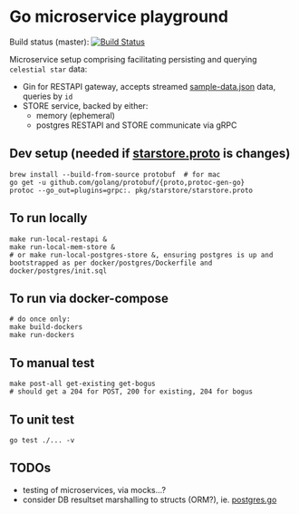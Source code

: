 Go microservice playground
==========================
Build status (master): [![Build Status](https://travis-ci.org/konrads/go-micros.svg?branch=master)](https://travis-ci.org/konrads/go-micros)

Microservice setup comprising facilitating persisting and querying `celestial star` data:
* Gin for RESTAPI gateway, accepts streamed [sample-data.json](sample-data.json) data, queries by `id`
* STORE service, backed by either:
  * memory (ephemeral)
  * postgres
RESTAPI and STORE communicate via gRPC

Dev setup (needed if [starstore.proto](pkg/starstore/starstore.proto) is changes)
---------------------------------------------------------------------------------
```
brew install --build-from-source protobuf  # for mac
go get -u github.com/golang/protobuf/{proto,protoc-gen-go}
protoc --go_out=plugins=grpc:. pkg/starstore/starstore.proto
```

To run locally
--------------
```
make run-local-restapi &
make run-local-mem-store &
# or make run-local-postgres-store &, ensuring postgres is up and bootstrapped as per docker/postgres/Dockerfile and docker/postgres/init.sql
```

To run via docker-compose
-------------------------
```
# do once only:
make build-dockers
make run-dockers
```

To manual test
--------------
```
make post-all get-existing get-bogus
# should get a 204 for POST, 200 for existing, 204 for bogus
```

To unit test
------------
```
go test ./... -v
```

TODOs
-----
* testing of microservices, via mocks...?
* consider DB resultset marshalling to structs (ORM?), ie. [postgres.go](pkg/db/postgres.go)
